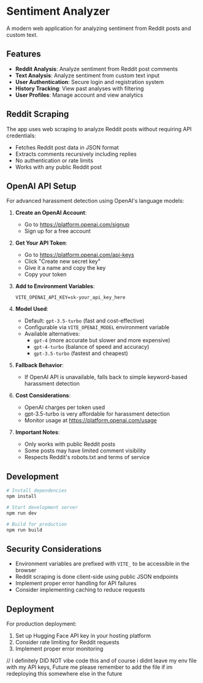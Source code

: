 # Sentiment Analyzer

A modern web application for analyzing sentiment from Reddit posts and custom text.

## Features

- **Reddit Analysis**: Analyze sentiment from Reddit post comments
- **Text Analysis**: Analyze sentiment from custom text input
- **User Authentication**: Secure login and registration system
- **History Tracking**: View past analyses with filtering
- **User Profiles**: Manage account and view analytics

## Reddit Scraping

The app uses web scraping to analyze Reddit posts without requiring API credentials:
- Fetches Reddit post data in JSON format
- Extracts comments recursively including replies
- No authentication or rate limits
- Works with any public Reddit post

## OpenAI API Setup

For advanced harassment detection using OpenAI's language models:

1. **Create an OpenAI Account**:
   - Go to https://platform.openai.com/signup
   - Sign up for a free account

2. **Get Your API Token**:
   - Go to https://platform.openai.com/api-keys
   - Click "Create new secret key"
   - Give it a name and copy the key
   - Copy your token

3. **Add to Environment Variables**:
   ```
   VITE_OPENAI_API_KEY=sk-your_api_key_here
   ```

4. **Model Used**:
   - Default: `gpt-3.5-turbo` (fast and cost-effective)
   - Configurable via `VITE_OPENAI_MODEL` environment variable
   - Available alternatives:
     - `gpt-4` (more accurate but slower and more expensive)
     - `gpt-4-turbo` (balance of speed and accuracy)
     - `gpt-3.5-turbo` (fastest and cheapest)

5. **Fallback Behavior**:
   - If OpenAI API is unavailable, falls back to simple keyword-based harassment detection

6. **Cost Considerations**:
   - OpenAI charges per token used
   - gpt-3.5-turbo is very affordable for harassment detection
   - Monitor usage at https://platform.openai.com/usage
4. **Important Notes**:
   - Only works with public Reddit posts
   - Some posts may have limited comment visibility
   - Respects Reddit's robots.txt and terms of service

## Development

```bash
# Install dependencies
npm install

# Start development server
npm run dev

# Build for production
npm run build
```

## Security Considerations

- Environment variables are prefixed with `VITE_` to be accessible in the browser
- Reddit scraping is done client-side using public JSON endpoints
- Implement proper error handling for API failures
- Consider implementing caching to reduce requests

## Deployment

For production deployment:
1. Set up Hugging Face API key in your hosting platform
2. Consider rate limiting for Reddit requests
3. Implement proper error monitoring




// I definitely DID NOT vibe code this and of course i didnt leave my env file with my API keys, Future me please remember to add the file if im redeploying this somewhere else in the future
